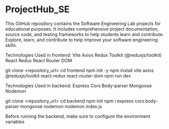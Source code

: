 # ProjectHub_SE
This GitHub repository contains the Software Engineering Lab projects for educational purposes. It includes comprehensive project documentation, source code, and testing frameworks to help students learn and contribute. Explore, learn, and contribute to help improve your software engineering skills. 

Technologies Used in frontend:
Vite
Axios
Redux Toolkit (@reduxjs/toolkit)
React Redux
React Router DOM

git clone <repository_url>
cd frontend
npm init -y
npm install vite axios @reduxjs/toolkit react-redux react-router-dom
npm run dev


Technologies Used in backend:
Express
Cors
Body-parser
Mongoose
Nodemon

git clone <repository_url>
cd backend
npm init
npm i express cors body-parser mongoose nodemon
nodemon index.js

Before running the backend, make sure to configure the environment variables

